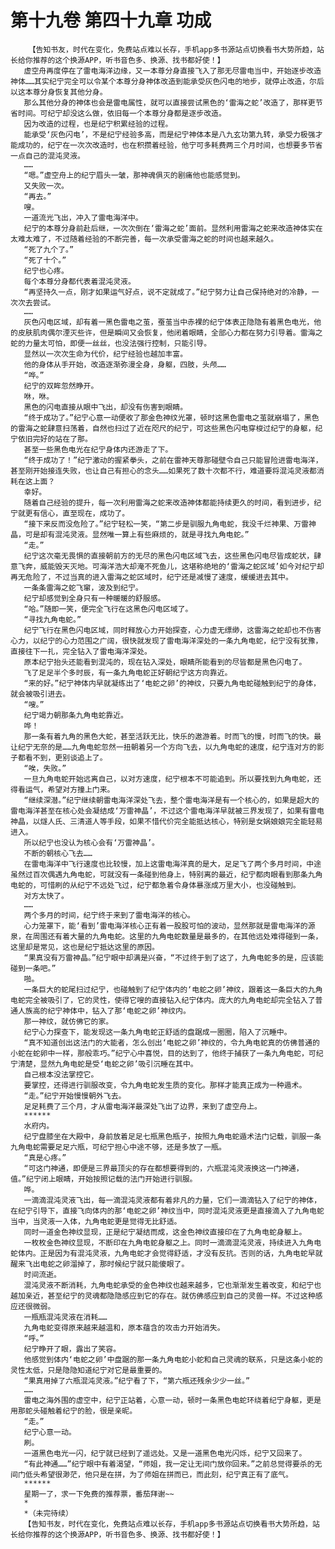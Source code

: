 # 第十九卷 第四十九章 功成
        【告知书友，时代在变化，免费站点难以长存，手机app多书源站点切换看书大势所趋，站长给你推荐的这个换源APP，听书音色多、换源、找书都好使！】
       虚空舟再度停在了雷电海洋边缘，又一本尊分身直接飞入了那无尽雷电当中，开始逐步改造神体……其实纪宁完全可以令某个本尊分身神体改造到能承受灰色闪电的地步，就停止改造，尔后以这本尊分身恢复其他分身。
       那么其他分身的神体也会是雷电属性，就可以直接尝试黑色的‘雷海之蛇’改造了，那样更节省时间。可纪宁却没这么做，依旧每一个本尊分身都是逐步改造。
       因为改造的过程，也是纪宁积累经验的过程。
       能承受‘灰色闪电’，不是纪宁经验多高，而是纪宁神体本是八九玄功第九转，承受力极强才能成功的，纪宁在一次次改造时，也在积攒着经验，他宁可多耗费两三个月时间，也想要多节省一点自己的混沌灵液。
       ……
       “嗯。”虚空舟上的纪宁眉头一皱，那神魂俱灭的剧痛他也能感觉到。
       又失败一次。
       “再去。”
       嗖。
       一道流光飞出，冲入了雷电海洋中。
       纪宁的本尊分身前赴后继，一次次倒在‘雷海之蛇’面前。显然利用雷海之蛇来改造神体实在太难太难了，不过随着经验的不断完善，每一次承受雷海之蛇的时间也越来越久。
       “死了九个了。”
       “死了十个。”
       纪宁也心疼。
       每个本尊分身都代表着混沌灵液。
       “再坚持久一点，刚才如果运气好点，说不定就成了。”纪宁努力让自己保持绝对的冷静，一次次去尝试。
       ……
       灰色闪电区域，却有着一黑色雷电之茧，蚕茧当中赤裸的纪宁体表正隐隐有着黑色电光，他的皮肤肌肉偶尔湮灭些许，但是瞬间又会恢复，他闭着眼睛，全部心力都在努力引导着。雷海之蛇的力量太可怕，即便一丝丝，也没法强行控制，只能引导。
       显然以一次次生命为代价，纪宁经验也越加丰富。
       他的身体从手开始，改造逐渐弥漫全身，身躯，四肢，头颅……
       “哗。”
       纪宁的双眸忽然睁开。
       咻，咻。
       黑色的闪电直接从眼中飞出，却没有伤害到眼睛。
       “终于成功了。”纪宁心意一动便收了那金色神纹光罩，顿时这黑色雷电之茧就崩塌了，黑色的雷海之蛇肆意扫荡着，自然也扫过了近在咫尺的纪宁，可这些黑色闪电穿梭过纪宁的身躯，纪宁依旧完好的站在了那。
       甚至一些黑色电光在纪宁身体内还游走了下。
       “终于成功了！”纪宁激动的握紧拳头，之前在雷神天尊那碰壁令自己只能冒险进雷电海洋，甚至刚开始接连失败，也让自己有担心的念头……如果死了数十次都不行，难道要将混沌灵液都消耗在这上面？
       幸好。
       随着自己经验的提升，每一次利用雷海之蛇来改造神体都能持续更久的时间，看到进步，纪宁就更有信心，直至现在，成功了。
       “接下来反而没危险了。”纪宁轻松一笑，“第二步是驯服九角电蛇，我没千烂神果、万雷神晶，可是却有混沌灵液。显然唯一算上有些麻烦的，就是寻找九角电蛇。”
       “走。”
       纪宁这次毫无畏惧的直接朝前方的无尽的黑色闪电区域飞去，这些黑色闪电尽皆成蛇状，肆意飞奔，威能毁天灭地。可海洋浩大却淹不死鱼儿，这堪称绝地的‘雷海之蛇区域’如今对纪宁却再无危险了，不过当真的进入雷海之蛇区域时，纪宁还是减慢了速度，缓缓进去其中。
       一条条雷海之蛇飞窜，波及到纪宁。
       纪宁却感觉到全身只有一种暖暖的舒服感。
       “哈。”随即一笑，便完全飞行在这黑色闪电区域了。
       “寻找九角电蛇。”
       纪宁飞行在黑色闪电区域，同时释放心力开始探查，心力虚无缥缈，这雷海之蛇却也不伤害心力，以纪宁的心力范围之广阔，很快就发现了雷电海洋深处的一条九角电蛇，纪宁没有犹豫，直接往下一扎，完全钻入了雷电海洋深处。
       原本纪宁抬头还能看到混沌的，现在钻入深处，眼睛所能看到的尽皆都是黑色闪电了。
       飞了足足半个多时辰，有一条九角电蛇正好朝纪宁这方向靠近。
       “来的好。”纪宁神体内早就凝练出了‘电蛇之卵’的神纹，只要九角电蛇碰触到纪宁的身体，就会被吸引进去。
       “嗖。”
       纪宁竭力朝那条九角电蛇靠近。
       哗！
       那一条有着九角的黑色大蛇，甚至活跃无比，快乐的遨游着。时而飞的慢，时而飞的快。最让纪宁无奈的是……九角电蛇忽然一扭朝着另一个方向飞去，以九角电蛇的速度，纪宁连对方的影子都看不到，更别谈追上了。
       “唉，失败。”
       一旦九角电蛇开始远离自己，以对方速度，纪宁根本不可能追到。所以要找到九角电蛇，还得看运气，希望对方撞上门来。
       “继续深潜。”纪宁继续朝雷电海洋深处飞去，整个雷电海洋是有一个核心的，如果是超大的雷电海洋甚至在核心处会凝结成‘万雷神晶’，不过这个雷电海洋早就被三界发现了，如果有雷电神晶，以燧人氏、三清道人等手段，如果不惜代价完全能抵达核心，特别是女娲娘娘完全能轻易进入。
       所以纪宁也没认为核心会有‘万雷神晶’。
       不断的朝核心飞去……
       在雷电海洋中飞行速度也比较慢，加上这雷电海洋真的是大，足足飞了两个多月时间，中途虽然过百次偶遇九角电蛇，可就没有一条碰到他身上，特别离的最近，纪宁都肉眼看到那条九角电蛇的，可惜刷的从纪宁不远处飞过，纪宁都急着令身体暴涨成万里大小，也没碰触到。
       对方太快了。
       ……
       两个多月的时间，纪宁终于来到了雷电海洋的核心。
       心力笼罩下，能‘看到’雷电海洋核心正有着一股股可怕的波动，显然那就是雷电海洋的源泉，在周围还有着大量的九角电蛇。这里的九角电蛇数量是最多的，在其他远处难得碰到一条，这里却是常见，这也是纪宁抵达这里的原因。
       “果真没有万雷神晶。”纪宁眼中却满是兴奋，“不过终于到了这了，九角电蛇多的是，应该能碰到一条吧。”
       啪。
       一条巨大的蛇尾扫过纪宁，也碰触到了纪宁体内的‘电蛇之卵’神纹，跟着这一条巨大的九角电蛇完全被吸引了，它的灵性，使得它嗖的直接钻入纪宁体内。庞大的九角电蛇却完全钻入了普通人族高的纪宁神体中，钻入了那‘电蛇之卵’神纹内。
       那一神纹，就仿佛它的家。
       纪宁心力探查下，能发现这一条九角电蛇正舒适的盘踞成一圈圈，陷入了沉睡中。
       “真不知道创出这法门的大能者，怎么创出‘电蛇之卵’神纹的，令九角电蛇真的仿佛普通的小蛇在蛇卵中一样，那般乖巧。”纪宁心中喜悦，目的达到了，他终于捕获了一条九角电蛇，可纪宁清楚，显然九角电蛇是受‘电蛇之卵’吸引沉睡在其中。
       自己根本没法掌控它。
       要掌控，还得进行驯服改变，令九角电蛇发生质的变化。那样才能真正成为一种遁术。
       “走。”纪宁开始慢慢朝外飞去。
       足足耗费了三个月，才从雷电海洋最深处飞出了边界，来到了虚空舟上。
       ******
       水府内。
       纪宁盘膝坐在大殿中，身前放着足足七瓶黑色瓶子，按照九角电蛇遁术法门记载，驯服一条九角电蛇需要足足六瓶，可纪宁担心中途不够，还是多放了一瓶。
       “真是心疼。”
       “可这门神通，即便是三界最顶尖的存在都想要得到的，六瓶混沌灵液换这一门神通，值。”纪宁闭上眼睛，开始按照记载的法门开始进行驯服。
       哗。
       一滴滴混沌灵液飞出，每一滴混沌灵液都有着非凡的力量，它们一滴滴钻入了纪宁的神体，在纪宁引导下，直接飞向体内的那‘电蛇之卵’神纹当中，同时混沌灵液更是直接滴入了九角电蛇当中，当灵液一入体，九角电蛇更是觉得无比舒适。
       同时一道金色神纹显现，正是纪宁凝结而成，这金色神纹直接印在了九角电蛇身躯上。
       一枚枚金色神纹显现，不断印在九角电蛇身躯之上。同时一滴滴混沌灵液，持续进入九角电蛇体内。正是因为有混沌灵液，九角电蛇才会觉得舒适，才没有反抗。否则的话，九角电蛇早就醒来飞出电蛇之卵溜掉了，那时候纪宁就只能傻眼了。
       时间流逝。
       混沌灵液不断消耗，九角电蛇承受的金色神纹也越来越多，它也渐渐发生着改变，和纪宁也越加亲近，甚至纪宁的灵魂都隐隐感应到它的存在。就仿佛感应到自己的灵兽一样。不过这种感应还很微弱。
       一瓶瓶混沌灵液在消耗……
       九角电蛇变得原来越来越温和，原本蕴含的攻击力开始消失。
       “呼。”
       纪宁睁开了眼，露出了笑容。
       他感觉到体内‘电蛇之卵’中盘踞的那一条九角电蛇小蛇和自己灵魂的联系，只是这条小蛇的灵性太低，只是隐隐知道纪宁对它是最重要的。
       “果真用掉了六瓶混沌灵液。”纪宁看了下，“第六瓶还残余少少一丝。”
       ……
       雷电之海外围的虚空中，纪宁正站着，心意一动，顿时一条黑色电蛇环绕着纪宁身躯，更是用那蛇头碰触着纪宁的脸，很是亲昵。
       “走。”
       纪宁心意一动。
       刷。
       一道黑色电光一闪，纪宁就已经到了遥远处。又是一道黑色电光闪烁，纪宁又回来了。
       “有此神通……”纪宁眼中有着渴望，“师姐，我一定让无间门放你回来。”之前总觉得要杀的无间门低头希望很渺茫，他只是在拼，为了师姐在拼而已，而此刻，纪宁真正有了底气。
       ******
       星期一了，求一下免费的推荐票，番茄拜谢~~
       *
       *（未完待续）
       【告知书友，时代在变化，免费站点难以长存，手机app多书源站点切换看书大势所趋，站长给你推荐的这个换源APP，听书音色多、换源、找书都好使！】